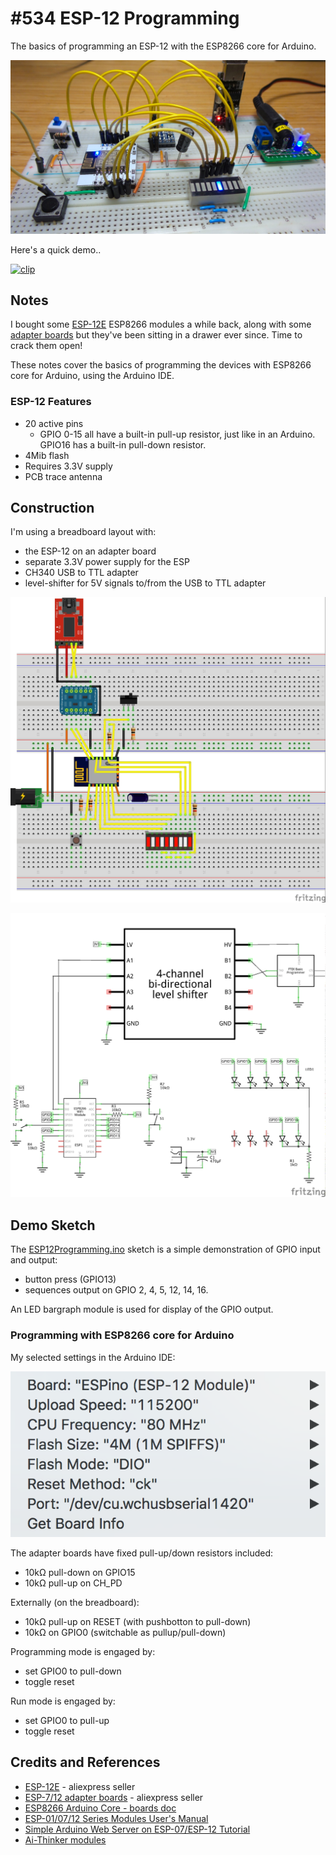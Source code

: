 # #534 ESP-12 Programming

The basics of programming an ESP-12 with the ESP8266 core for Arduino.

![Build](./assets/ESP12Programming_build.jpg?raw=true)

Here's a quick demo..

[![clip](https://img.youtube.com/vi/p3lY_rLNYZ4/0.jpg)](https://www.youtube.com/watch?v=p3lY_rLNYZ4)

## Notes

I bought some [ESP-12E](https://www.aliexpress.com/item/32339917567.html) ESP8266 modules a while back,
along with some [adapter boards](https://www.aliexpress.com/item/32649040259.html) but they've been sitting
in a drawer ever since. Time to crack them open!

These notes cover the basics of programming the devices with ESP8266 core for Arduino, using the Arduino IDE.

### ESP-12 Features

* 20 active pins
  * GPIO 0-15 all have a built-in pull-up resistor, just like in an Arduino. GPIO16 has a built-in pull-down resistor.
* 4Mib flash
* Requires 3.3V supply
* PCB trace antenna

## Construction

I'm using a breadboard layout with:

* the ESP-12 on an adapter board
* separate 3.3V power supply for the ESP
* CH340 USB to TTL adapter
* level-shifter for 5V signals to/from the USB to TTL adapter

![Breadboard](./assets/ESP12Programming_bb.jpg?raw=true)

![Schematic](./assets/ESP12Programming_schematic.jpg?raw=true)

## Demo Sketch

The [ESP12Programming.ino](./ESP12Programming.ino) sketch is a simple demonstration of GPIO input and output:

* button press (GPIO13)
* sequences output on GPIO 2, 4, 5, 12, 14, 16.

An LED bargraph module is used for display of the GPIO output.

### Programming with ESP8266 core for Arduino

My selected settings in the Arduino IDE:

![programming_settings](./assets/programming_settings.png?raw=true)

The adapter boards have fixed pull-up/down resistors included:

* 10kΩ pull-down on GPIO15
* 10kΩ pull-up on CH_PD

Externally (on the breadboard):

* 10kΩ pull-up on RESET (with pushbotton to pull-down)
* 10kΩ on GPIO0 (switchable as pullup/pull-down)

Programming mode is engaged by:

* set GPIO0 to pull-down
* toggle reset

Run mode is engaged by:

* set GPIO0 to pull-up
* toggle reset

## Credits and References

* [ESP-12E](https://www.aliexpress.com/item/32339917567.html) - aliexpress seller
* [ESP-7/12 adapter boards](https://www.aliexpress.com/item/32649040259.html) - aliexpress seller
* [ESP8266 Arduino Core - boards doc](https://arduino-esp8266.readthedocs.io/en/2.6.3/boards.html)
* [ESP-01/07/12 Series Modules User's Manual](http://wiki.ai-thinker.com/_media/esp8266/esp8266_series_modules_user_manual_v1.1.pdf)
* [Simple Arduino Web Server on ESP-07/ESP-12 Tutorial](https://www.youtube.com/watch?v=8J7zflVO8K0)
* [Ai-Thinker modules](https://en.wikipedia.org/wiki/ESP8266#Ai-Thinker_modules)

